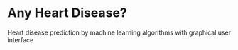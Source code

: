 # Any Heart Disease?
 Heart disease prediction by machine learning algorithms with graphical user interface
